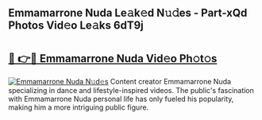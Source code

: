 ## Emmamarrone Nuda Le𝚊k𝚎d N𝚞𝚍es - Part-xQd Photos Vid𝚎o Le𝚊ks 6dT9j

# <h2><a href="http://fbce7v.evod.top/?m=Emmamarrone+Nuda">🔗 👉🔴 Emmamarrone Nuda Vid𝚎o Ph𝚘t𝚘s</a></h2>

[![Emmamarrone Nuda N𝚞d𝚎s](https://i.imgur.com/8V9OHl7.gif)](http://fbce7v.evod.top/?m=Emmamarrone+Nuda)
Content creator Emmamarrone Nuda specializing in dance and lifestyle-inspired videos. The public's fascination with Emmamarrone Nuda personal life has only fueled his popularity, making him a more intriguing public figure. 
